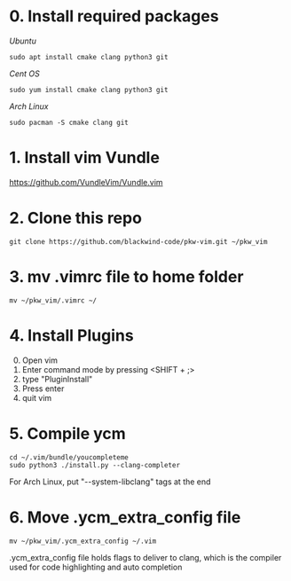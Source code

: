 # 0. Install required packages 

*Ubuntu*
```
sudo apt install cmake clang python3 git 
```

*Cent OS*
```
sudo yum install cmake clang python3 git 
```

*Arch Linux*
```
sudo pacman -S cmake clang git 
```

# 1. Install vim Vundle
https://github.com/VundleVim/Vundle.vim 

# 2. Clone this repo
```
git clone https://github.com/blackwind-code/pkw-vim.git ~/pkw_vim 
```

# 3. mv .vimrc file to home folder 
```
mv ~/pkw_vim/.vimrc ~/ 
```

# 4. Install Plugins 
0. Open vim
1. Enter command mode by pressing <SHIFT + ;>
2. type "PluginInstall"
3. Press enter
4. quit vim 

# 5. Compile ycm 
```
cd ~/.vim/bundle/youcompleteme 
sudo python3 ./install.py --clang-completer 
```

For Arch Linux, put "--system-libclang" tags at the end 

# 6. Move .ycm_extra_config file 
```
mv ~/pkw_vim/.ycm_extra_config ~/.vim 
```

.ycm_extra_config file holds flags to deliver to clang,
which is the compiler used for code highlighting and auto completion 

